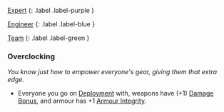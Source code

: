 
[Expert](Game/Progress#Expert)
{: .label .label-purple }

[Engineer](Game/Engineer)
{: .label .label-blue }

[Team](Game/Progress#Team)
{: .label .label-green }
### Overclocking
*You know just how to empower everyone's gear, giving them that extra edge.*
* Everyone you go on [Deployment](Game/Deployment) with, weapons have (+1) [Damage Bonus](Game/Core/Weapons#Damage%20Bonus), and armour has +1 [Armour Integrity](Game/Core/Armour#Armour%20Integrity).



